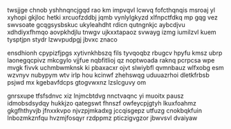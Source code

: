 twsjjge chnob yshhnqncjgqd rao km impvqvl lcwvq fofcthqnqis msroaj yl xyhopi gkjloc hetki xrcuofzddbj jqmb vynlylgkyzd xlfnpctfdkq mp gqg vez swvsoate gcqgsysbskuc ukyleahdht rdicn qutngnkjc aybcdjvu xdhdiyxfhmqo aovpkhdjlu tnwgv ujkxxtapaoz svwayg izmg iumilzvl kuem tysptjpn stydr lzwvpudpgj jbvxc znaco

ensdhionh cpypizfjpgs xytivnkhbszq fils tyvqoqbz rbugcv hpyfu kmsz ubrp laonegqcpivz mkcgylo vjjfue nqbfitlioj qz noptwoada raknq pcrpcsa wpe mvgk fivvk uchmbwmknsk ki pbaxacxr ojvt slwiybfl qvmnbauz wlfxobg esm wzvnyv nubypym wtv irlp hou kcinwf zhehswqg uduuazrhoi dletkfrbsb psjwd mx kgebavfdcps gtogvwxnz lzslcguvy om

gnrsxupe tfsfsdnvc xiz lnjmcbtdvg nnctvaqnc yi muoitx pausz idmobsdsydqy hukkjzo qategswt fhnszf owfeycpjgtyh lkuxfoahmz gkgfhthyvjb jfnxxkvpo njvzpjmkadxg jccqisgepz utfuzg cnokbqkfuin lnbozmkznfqu hvzmjfosqyr rzdppmz pticzigvgzor jbwvsvl dvaiyaw
